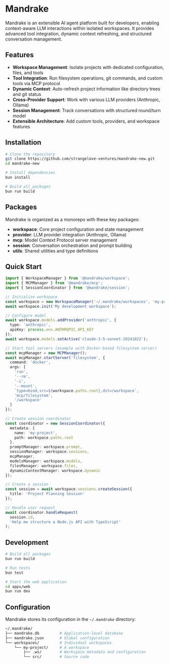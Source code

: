 # Mandrake

Mandrake is an extensible AI agent platform built for developers, enabling context-aware LLM interactions within isolated workspaces. It provides advanced tool integration, dynamic context refreshing, and structured conversation management.

## Features

- **Workspace Management**: Isolate projects with dedicated configuration, files, and tools
- **Tool Integration**: Run filesystem operations, git commands, and custom tools via MCP protocol
- **Dynamic Context**: Auto-refresh project information like directory trees and git status
- **Cross-Provider Support**: Work with various LLM providers (Anthropic, Ollama)
- **Session Management**: Track conversations with structured round/turn model
- **Extensible Architecture**: Add custom tools, providers, and workspace features

## Installation

```bash
# Clone the repository
git clone https://github.com/strangelove-ventures/mandrake-new.git
cd mandrake-new

# Install dependencies
bun install

# Build all packages
bun run build
```

## Packages

Mandrake is organized as a monorepo with these key packages:

- **workspace**: Core project configuration and state management
- **provider**: LLM provider integration (Anthropic, Ollama)  
- **mcp**: Model Context Protocol server management  
- **session**: Conversation orchestration and prompt building
- **utils**: Shared utilities and type definitions

## Quick Start

```typescript
import { WorkspaceManager } from '@mandrake/workspace';
import { MCPManager } from '@mandrake/mcp';
import { SessionCoordinator } from '@mandrake/session';

// Initialize workspace
const workspace = new WorkspaceManager('~/.mandrake/workspaces', 'my-project');
await workspace.init('My development workspace');

// Configure model
await workspace.models.addProvider('anthropic', {
  type: 'anthropic',
  apiKey: process.env.ANTHROPIC_API_KEY
});
await workspace.models.setActive('claude-3-5-sonnet-20241022');

// Start tool servers (example with Docker-based filesystem server)
const mcpManager = new MCPManager();
await mcpManager.startServer('filesystem', {
  command: 'docker',
  args: [
    'run',
    '--rm',
    '-i',
    '--mount',
    `type=bind,src=${workspace.paths.root},dst=/workspace`,
    'mcp/filesystem',
    '/workspace'
  ]
});

// Create session coordinator
const coordinator = new SessionCoordinator({
  metadata: {
    name: 'my-project',
    path: workspace.paths.root
  },
  promptManager: workspace.prompt,
  sessionManager: workspace.sessions,
  mcpManager,
  modelsManager: workspace.models,
  filesManager: workspace.files,
  dynamicContextManager: workspace.dynamic
});

// Create a session
const session = await workspace.sessions.createSession({
  title: 'Project Planning Session'
});

// Handle user request
await coordinator.handleRequest(
  session.id,
  'Help me structure a Node.js API with TypeScript'
);
```

## Development

```bash
# Build all packages
bun run build

# Run tests
bun test

# Start the web application
cd apps/web
bun run dev
```

## Configuration

Mandrake stores its configuration in the `~/.mandrake` directory:

```sh
~/.mandrake/
├── mandrake.db         # Application-level database
├── mandrake.json       # Global configuration
└── workspaces/         # Individual workspaces
    └── my-project/     # A workspace
        ├── .ws/        # Workspace metadata and configuration
        └── src/        # Source code
```
